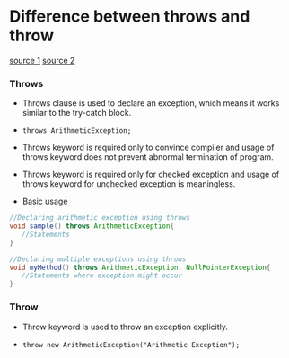 # Difference between throws and throw

[source 1](https://beginnersbook.com/2013/04/difference-between-throw-and-throws-in-java/)
[source 2](https://www.geeksforgeeks.org/throw-throws-java/)

### Throws

- Throws clause is used to declare an exception, which means it works similar to the try-catch block.

- `throws ArithmeticException;`

- Throws keyword is required only to convince compiler and usage of throws keyword does not prevent abnormal termination of program.

- Throws keyword is required only for checked exception and usage of throws keyword for unchecked exception is meaningless.

- Basic usage

```java
//Declaring arithmetic exception using throws
void sample() throws ArithmeticException{
   //Statements
}

//Declaring multiple exceptions using throws
void myMethod() throws ArithmeticException, NullPointerException{
   //Statements where exception might occur
}
```

### Throw

- Throw keyword is used to throw an exception explicitly.

- `throw new ArithmeticException("Arithmetic Exception");`
